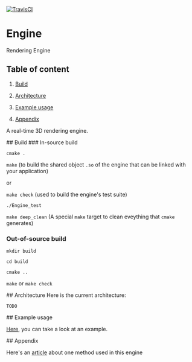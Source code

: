 [![TravisCI](https://travis-ci.org/cpcdoy/Engine.svg?branch=dev)](https://travis-ci.org/cpcdoy/Engine)

# Engine
Rendering Engine

## Table of content
1. [Build](#Build)

2. [Architecture](#Archi)

3. [Example usage](#Example)

4. [Appendix](#Appendix)

A real-time 3D rendering engine.


<a name="Build"/>
## Build
### In-source build

`cmake .`

`make` (to build the shared object `.so` of the engine that can be linked with your application)

or

`make check` (used to build the engine's test suite)

`./Engine_test`

`make deep_clean` (A special `make` target to clean eveything that `cmake` generates)

### Out-of-source build

`mkdir build`

`cd build`

`cmake ..`

`make` or `make check`

<a name="Archi"/>
## Architecture
Here is the current architecture:

`TODO`


<a name="Example"/>
## Example usage

[Here](https://github.com/cpcdoy/Engine/blob/dev/tests/debug/main.cc), you can take a look at an example.

<a name="Appendix"/>
## Appendix

Here's an [article](https://hackercorp.eu/ssao.html) about one method used in this engine
